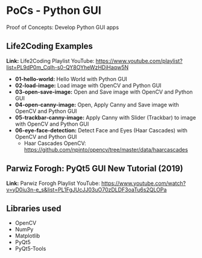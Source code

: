 # PoCs - Python GUI

Proof of Concepts: Develop Python GUI apps

## Life2Coding Examples

**Link:** Life2Coding Playlist YouTube: <https://www.youtube.com/playlist?list=PL9dP0m_Cqlh-s0-QY8OYheWzHDiHaqw5N>

* **01-hello-world:** Hello World with Python GUI
* **02-load-image:** Load image with OpenCV and Python GUI
* **03-open-save-image:** Open and Save image with OpenCV and Python GUI
* **04-open-canny-image:** Open, Apply Canny and Save image with OpenCV and Python GUI
* **05-trackbar-canny-image:** Apply Canny with Slider (Trackbar) to image with OpenCV and Python GUI
* **06-eye-face-detection:** Detect Face and Eyes (Haar Cascades) with OpenCV and Python GUI
  * Haar Cascades OpenCV: <https://github.com/npinto/opencv/tree/master/data/haarcascades>

## Parwiz Forogh: PyQt5 GUI New Tutorial (2019)

**Link:** Parwiz Forogh Playlist YouTube: <https://www.youtube.com/watch?v=yD0iu3n-e_s&list=PL1FgJUcJJ03uO70zDLDF3oaTu6s2QLOPa>

## Libraries used

* OpenCV
* NumPy
* Matplotlib
* PyQt5
* PyQt5-Tools
